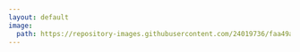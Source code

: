 ```yaml
---
layout: default
image:
  path: https://repository-images.githubusercontent.com/24019736/faa49a00-65ec-11ea-8fae-da9b8ce0e7d1
---
```


<html>
<body>
  <script src="https://gist.github.com/Recoskie/de34fad9c803c670795ba85d721008c8.js" onload="setup();"></script>
  <style type="text/css">
    <!--
    .cmd:target
    {
      display: block;
      height: 4rem; margin-top: -4rem;
      visibility: hidden;
    }
    -->
  </style>
  <script>
    function setup(){console.log(document.body.innerHTML);}
  </script>
</body>
</html>